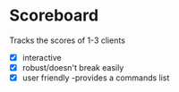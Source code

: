 # Scoreboard

Tracks the scores of 1-3 clients

- [x] interactive
- [x] robust/doesn't break easily
- [x] user friendly -provides a commands list
